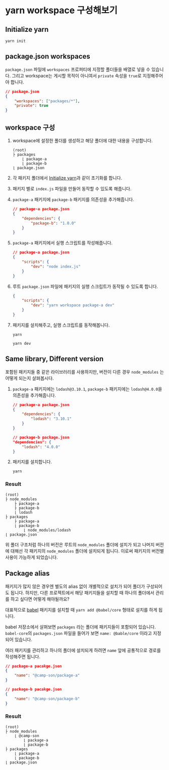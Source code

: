 # yarn workspace 구성해보기

## Initialize yarn

```
yarn init
```

## package.json workspaces

`package.json` 파일에 `workspaces` 프로퍼티에 지정할 폴더들을 배열로 넣을 수 있습니다. 그리고 workspace는 게시할 목적이 아니여서 `private` 속성을 `true`로 지정해주어야 합니다.

```json
// package.json
{
    "workspaces": ["packages/*"],
    "private": true
}
```

## workspace 구성

1. workspace에 설정한 폴더를 생성하고 해당 폴더에 대한 내용을 구성합니다.

    ```
    (root)
    ├ packages
        ⌊ package-a
        ⌊ package-b
    ⌊ package.json
    ```

1. 각 패키지 폴더에서 [Initialize yarn](#initialize-yarn)과 같이 초기화를 합니다.

1. 패키지 별로 `index.js` 파일을 만들어 동작할 수 있도록 해줍니다.

1. `package-a` 패키지에 `package-b` 패키지를 의존성을 추가해줍니다.

    ```json
    // package-a package.json
    {
        "dependencies": {
            "package-b": "1.0.0"
        }
    }
    ```

1. `package-a` 패키지에서 실행 스크립트를 작성해줍니다.

    ```json
    // package-a package.json
    {
        "scripts": {
            "dev": "node index.js"
        }
    }
    ```

1. 루트 `package.json` 파일에 패키지의 실행 스크립트가 동작될 수 있도록 합니다.

    ```json
    {
        "scripts": {
            "dev": "yarn workspace package-a dev"
        }
    }
    ```

1. 패키지를 설치해주고, 실행 스크립트를 동작해봅니다.

    ```
    yarn

    yarn dev
    ```

## Same library, Different version

포함된 패키지들 중 같은 라이브러리를 사용하지만, 버전이 다른 경우 `node_modules` 는 어떻게 되는지 살펴봅시다.

1. `package-a` 패키지에는 `lodash@3.10.1`, `package-b` 패키지에는 `lodash@4.0.0`을 의존성을 추가해줍니다.
    ```json
    // package-a package.json
    {
        "dependencies": {
            "lodash": "3.10.1"
        }
    }
    ```
    ```json
    // package-b package.json
    "dependencies": {
        "lodash": "4.0.0"
    }
    ```
1. 패키지를 설치합니다.
    ```
    yarn
    ```

### Result

```
(root)
├ node_modules
    ├ package-a
    ├ package-b
    ⌊ lodash
├ packages
    ├ package-a
    ⌊ package-b
        ⌊ node_modules/lodash
⌊ package.json
```

위 폴더 구조처럼 하나의 버전은 루트의 `node_modules` 폴더에 설치가 되고 나머지 버전에 대해선 각 패키지의 `node_modules` 폴더에 설치되게 됩니다. 이로써 패키지의 버전별 사용이 가능하게 되었습니다. 

## Package alias

패키지가 많지 않은 경우엔 별도의 alias 없이 개별적으로 설치가 되어 폴더가 구성되어도 됩니다.
하지만, 다른 프로젝트에서 해당 패키지들을 설치할 때 하나의 폴더에서 관리를 하고 싶다면 어떻게 해야될까요?

대표적으로 [babel](https://github.com/babel/babel) 패키지를 설치할 때 `yarn add @babel/core` 형태로 설치를 하게 됩니다.

babel 저장소에서 살펴보면 `packages` 라는 폴더에 패키지들이 포함되어 있습니다. `babel-core`의 `packages.json` 파일을 들어가 보면 `name: @bable/core` 이라고 지정되어 있습니다.

여러 패키지를 관리하고 하나의 폴더에 설치되게 하려면 `name` 앞에 공통적으로 경로를 작성해주면 됩니다.

```json
// package-a pacakge.json
{
    "name": "@camp-son/package-a"
}
```

```json
// package-b pacakge.json
{
    "name": "@camp-son/package-b"
}
```

### Result

```
(root)
├ node_modules
    ⌊ @camp-son
        ⌊ package-a
        ⌊ package-b
├ packages
    ⌊ package-a
    ⌊ package-b
⌊ package.json
```
